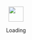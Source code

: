 <div align="center">
	<br>
	<br>
	<br>
	<br>
	<img src="https://github.com/sindresorhus/sindresorhus/raw/master/spinner.svg?sanitize=true" width="40" height="40">
	<p>Loading</p>
	<br>
	<br>
	<br>
	<br>
</div>
